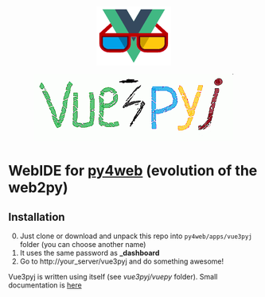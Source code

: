 <p align="center">
  <img width = "150" src="https://github.com/valq7711/vue3pyj/blob/dev/static/vue3pyj_logo.png">
</p>
<p align="center">
  <img src="https://github.com/valq7711/vue3pyj/blob/dev/static/vue3pyj_art1.png">
</p>

# WebIDE for [py4web](http://py4web.com) (evolution of the web2py) 
## Installation
0. Just clone or download and unpack this repo into `py4web/apps/vue3pyj` folder (you can choose another name)
1. It uses the same password as **\_dashboard**
2. Go to http://your_server/vue3pyj and do something awesome!

Vue3pyj is written using itself (see *vue3pyj/vuepy* folder). Small documentation is [here](https://github.com/valq7711/vue2pyj)  
